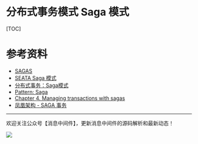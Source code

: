 # 分布式事务模式 Saga 模式

[TOC]

# 参考资料

* [SAGAS](http://www.amundsen.com/downloads/sagas.pdf)
* [SEATA Saga 模式](https://seata.io/zh-cn/docs/user/saga.html)
* [分布式事务：Saga模式](https://www.jianshu.com/p/e4b662407c66)
* [Pattern: Saga](https://microservices.io/patterns/data/saga.html)
* [Chapter 4. Managing transactions with sagas](https://livebook.manning.com/book/microservices-patterns/chapter-4/1)
* [凤凰架构 - SAGA 事务](http://icyfenix.cn/architect-perspective/general-architecture/transaction/distributed.html#saga-%E4%BA%8B%E5%8A%A1)

---

欢迎关注公众号【消息中间件】，更新消息中间件的源码解析和最新动态！

![](https://scarb-images.oss-cn-hangzhou.aliyuncs.com/img/202205170102971.jpg)
